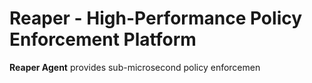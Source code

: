 # Reaper - High-Performance Policy Enforcement Platform

**Reaper Agent** provides sub-microsecond policy enforcemen